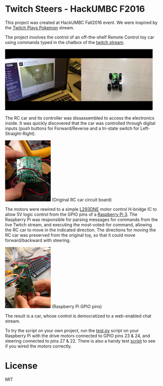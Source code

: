 # Twitch Steers - HackUMBC F2016

This project was created at HackUMBC Fall2016 event.
We were inspired by the [Twitch Plays Pokemon](https://www.twitch.tv/twitchplayspokemon) stream.

The project involves the control of an off-the-shelf Remote Control toy car 
using commands typed in the chatbox of the [twitch stream](https://www.twitch.tv/hackumbcdrives).

<img src="https://raw.githubusercontent.com/vlucent/TwitchSteersMyCar/master/Images/example.png" height="200px">


The RC car and its controller was dissassembled to access the electronics inside.
It was quickly discovered that the car was controlled through digital inputs (push buttons for Forward/Reverse and a tri-state switch for Left-Straight-Right).

<img src="https://raw.githubusercontent.com/vlucent/TwitchSteersMyCar/master/Images/RC_CircuitBoard.jpg" height="200px">
(Original RC car circuit board)

The motors were rewired to a simple [L293DNE](http://www.ti.com/lit/ds/symlink/l293.pdf) motor control H-bridge IC to allow 5V logic control from the GPIO pins of a [Raspberry Pi 3](https://www.raspberrypi.org/products/raspberry-pi-3-model-b/).
The Raspberry Pi was responsible for parsing messages for commands from the live Twitch stream, and executing the most-voted-for command, allowing the RC car to move in the indicated direction. The directions for moving the RC car was preserved from the original toy, so that it could move forward/backward with steering.

<img src="https://raw.githubusercontent.com/vlucent/TwitchSteersMyCar/master/Images/raspiWiring.jpg" height="200px">
(Raspberry Pi GPIO pins)

The result is a car, whose control is democratized to a web-enabled chat stream.

To try the script on your own project, run the [test.py](https://raw.githubusercontent.com/vlucent/TwitchSteersMyCar/master/Try2/test.py) script on your Raspberry Pi with the drive motors connected to GPIO pins 23 & 24, and steering connected to pins 27 & 22.
There is also a handy test [script](https://raw.githubusercontent.com/vlucent/TwitchSteersMyCar/master/Try2/testGPIO.py) to see if you wired the motors correctly.

# License

MIT